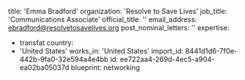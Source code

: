 title: 'Emma Bradford'
organization: 'Resolve to Save Lives'
job_title: 'Communications Associate'
official_title: ''
email_address: ebradford@resolvetosavelives.org
post_nominal_letters: ''
expertise:
  - transfat
country:
  - 'United States'
works_in: 'United States'
import_id: 8441d1d6-7f0e-442b-9fa0-32e594a4e4bb
id: ee722aa4-269d-4ec5-a904-ea02ba05037d
blueprint: networking
